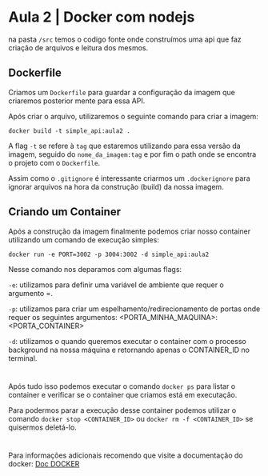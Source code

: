 # Aula 2 | Docker com nodejs

na pasta `/src` temos o codigo fonte onde construímos uma api que faz criação de arquivos e leitura dos mesmos.

## Dockerfile

Criamos um `Dockerfile` para guardar a configuração da imagem que criaremos posterior mente para essa API.

Após criar o arquivo, utilizaremos o seguinte comando para criar a imagem:

```
docker build -t simple_api:aula2 .
```

A flag `-t` se refere à `tag` que estaremos utilizando para essa versão da imagem, seguido do ``nome_da_imagem:tag`` e por fim o path onde se encontra o projeto com o `Dockerfile`.

Assim como o `.gitignore` é interessante criarmos um `.dockerignore` para ignorar arquivos na hora da construção (build) da nossa imagem.

## Criando um Container

Após a construção da imagem finalmente podemos criar nosso container utilizando um comando de execução simples:

```
docker run -e PORT=3002 -p 3004:3002 -d simple_api:aula2
```

Nesse comando nos deparamos com algumas flags:

`-e`: utilizamos para definir uma variável de ambiente que requer o argumento <KEY>=<VALUE>.

`-p`: utilizamos para criar um espelhamento/redirecionamento de portas onde requer os seguintes argumentos: <PORTA_MINHA_MAQUINA>:<PORTA_CONTAINER>

`-d`: utilizamos o quando queremos executar o container com o processo background na nossa máquina e retornando apenas o CONTAINER_ID no terminal.

#
 
Após tudo isso podemos executar o comando `docker ps` para listar o container e verificar se o container que criamos está em executação.

Para podermos parar a execução desse container podemos utilizar o comando `docker stop <CONTAINER_ID>` ou `docker rm -f <CONTAINER_ID>` se quisermos deletá-lo.

#

Para informações adicionais recomendo que visite a documentação do docker: [Doc DOCKER](https://docs.docker.com/)